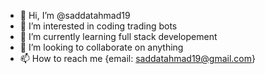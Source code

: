 - 👋 Hi, I’m @saddatahmad19
- 👀 I’m interested in coding trading bots 
- 🌱 I’m currently learning full stack developement
- 💞️ I’m looking to collaborate on anything
- 📫 How to reach me {email: saddatahmad19@gmail.com}

<!---
saddatahmad19/saddatahmad19 is a ✨ special ✨ repository because its `README.md` (this file) appears on your GitHub profile.
You can click the Preview link to take a look at your changes.
--->
